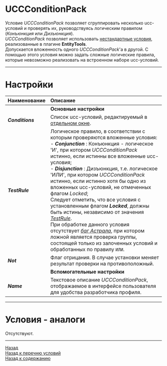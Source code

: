 # **UCCConditionPack**

Условие *UCCConditionPack* позволяет сгруппировать несколько ucc-условий и проверять их, руководствуясь логическим правилом (*Конъюнкция* или *Дизъюнкция*).  
*UCCConditionPack* позволяет использовать [нестандартные условия](../EntityTools-UccExtensions-RU.md#ref-Conditions), реализованные в плагине **EntityTools**.  
Допускается вложенность одного *UCCConditionPack*'a в другой. С помощью этого условия можно задать сложные логические правила, которые невозможно реализовать на встроенном наборе ucc-условий.

---

# **Настройки**

| **Наименование** | **Описание** 
|:-----------------|:-------------
|| **Основные настройки**
|<a name ="ref-Conditions">***Conditions***</a><br/> | Список ucc-условий, редактируемый в [отдельном окне](../UccConditionListEditor-RU.md).
|<a name ="ref-TestRule">***TestRule***</a> | Логическое правило, в соответствии с которым проверяются вложенные условия:<br/>- ***Conjunction*** : Конъюнкция - логическое 'И', при котором *UCCConditionPack* истинно, если истинны все вложенные ucc-условия;<br/>- ***Disjunction*** : Дизъюнкция, т.е. логическое 'ИЛИ', при котором *UCCConditionPack* истинно, если истинно хотя бы одно из вложенных ucc-условий, не отмеченных флагом *Locked*;<br/>Следует отметить, что все условия с установленным флагом ***Locked***, должны быть истины, независимо от значения [*TestRule*](#ref-TestRule). <br/>При обработке данного условия отсутствует [*баг Астрала*](https://www.neverwinter-bot.com/forums/viewtopic.php?p=43910#p43910 "Описан в 'Примере 4'"), при котором ложной является проверка группы, состоящей только из залоченных условий и обработанных по правилу ``ИЛИ``.
|<a name ="ref-Not">***Not***</a> | Флаг отрицания. В случае установки меняет результат проверки на противоположный.
|| **Вспомогательные настройки**
|<a name ="ref-Name">***Name***</a> | Текстовое описание *UCCConditionPack*, отображаемое в интерфейсе пользователя для удобства разработчика профиля.

---

# **Условия - аналоги**
Отсутствуют.

---

<a href="javascript:history.back()">Назад</a>  
[Назад к перечню условий](../EntityTools-UccExtensions-RU.md#ref-Conditions)  
[Назад к содержанию](../../index.md)